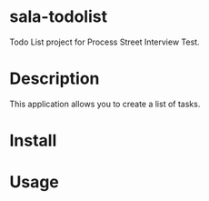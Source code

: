 # sala-todolist
Todo List project for Process Street Interview Test.

# Description
This application allows you to create a list of tasks.

# Install

# Usage
